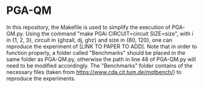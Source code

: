 # PGA-QM

In this repository, the Makefile is used to simplify the execution of PGA-GM.py.
Using the command "make PGAi CIRCUIT=circuit SIZE=size", with i in {1, 2, 3}, circuit in {ghzall, dj, ghz} and size in {80, 120}, one can reproduce the experiment of [LINK TO PAPER TO ADD].
Note that in order to function properly, a folder called "Benchmarks" should be placed in the same folder as PGA-QM.py, otherwise the path in line 48 of PGA-QM.py will need to be modified accordingly. The "Benchmarks" folder contains of the necessary files (taken from https://www.cda.cit.tum.de/mqtbench/) to reproduce the experiments.
